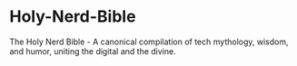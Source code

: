 # Holy-Nerd-Bible
The Holy Nerd Bible - A canonical compilation of tech mythology, wisdom, and humor, uniting the digital and the divine.
